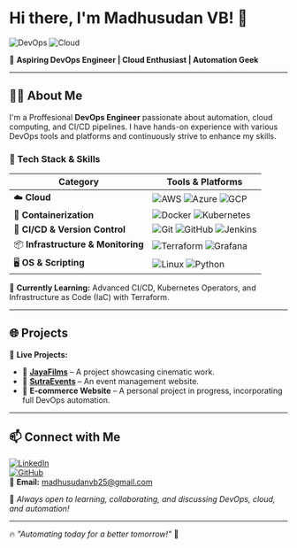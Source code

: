 # Hi there, I'm Madhusudan VB! 👋

![DevOps](https://img.shields.io/badge/DevOps-Engineer-informational?style=flat&logo=linux&color=2bbc8a)
![Cloud](https://img.shields.io/badge/Cloud-AWS%20%7C%20Azure%20%7C%20GCP-blue?style=flat&logo=amazonaws)

🚀 **Aspiring DevOps Engineer | Cloud Enthusiast | Automation Geek**

---

## 👨‍💻 About Me

I'm a Proffesional **DevOps Engineer** passionate about automation, cloud computing, and CI/CD pipelines. I have hands-on experience with various DevOps tools and platforms and continuously strive to enhance my skills.

### 🔧 Tech Stack & Skills

| **Category**      | **Tools & Platforms**  |
|------------------|----------------------|
| ☁️ **Cloud**     | ![AWS](https://img.shields.io/badge/AWS-%23FF9900.svg?style=flat&logo=amazonaws&logoColor=white) ![Azure](https://img.shields.io/badge/Azure-%230072C6.svg?style=flat&logo=microsoftazure&logoColor=white) ![GCP](https://img.shields.io/badge/GCP-%234285F4.svg?style=flat&logo=googlecloud&logoColor=white) |
| 🐳 **Containerization** | ![Docker](https://img.shields.io/badge/Docker-%232496ED.svg?style=flat&logo=docker&logoColor=white) ![Kubernetes](https://img.shields.io/badge/Kubernetes-%23326CE5.svg?style=flat&logo=kubernetes&logoColor=white) |
| 🔄 **CI/CD & Version Control** | ![Git](https://img.shields.io/badge/Git-%23F05033.svg?style=flat&logo=git&logoColor=white) ![GitHub](https://img.shields.io/badge/GitHub-%23181717.svg?style=flat&logo=github&logoColor=white) ![Jenkins](https://img.shields.io/badge/Jenkins-%23D24939.svg?style=flat&logo=jenkins&logoColor=white) |
| 📦 **Infrastructure & Monitoring** | ![Terraform](https://img.shields.io/badge/Terraform-%237B42BC.svg?style=flat&logo=terraform&logoColor=white) ![Grafana](https://img.shields.io/badge/Grafana-%23F46800.svg?style=flat&logo=grafana&logoColor=white) |
| 🖥️ **OS & Scripting** | ![Linux](https://img.shields.io/badge/Linux-%23FCC624.svg?style=flat&logo=linux&logoColor=black) ![Python](https://img.shields.io/badge/Python-%233776AB.svg?style=flat&logo=python&logoColor=white) |

📍 **Currently Learning:** Advanced CI/CD, Kubernetes Operators, and Infrastructure as Code (IaC) with Terraform.

---

## 🌐 Projects

📌 **Live Projects:**
- 🔹 **[JayaFilms](https://www.jayafilms.com)** – A project showcasing cinematic work.
- 🔹 **[SutraEvents](https://www.sutraevents.com)** – An event management website.
- 🔹 **E-commerce Website** – A personal project in progress, incorporating full DevOps automation.

---

## 📫 Connect with Me

[![LinkedIn](https://img.shields.io/badge/LinkedIn-MadhusudanVB-blue?style=flat&logo=linkedin)](https://www.linkedin.com/in/madhusudan-vb-087321297/)  
[![GitHub](https://img.shields.io/badge/GitHub-madhusudanvb25-black?style=flat&logo=github)](https://github.com/madhusudanvb25)  
📧 **Email:** madhusudanvb25@gmail.com  

📌 *Always open to learning, collaborating, and discussing DevOps, cloud, and automation!*

---

🔥 *"Automating today for a better tomorrow!"* 🚀
